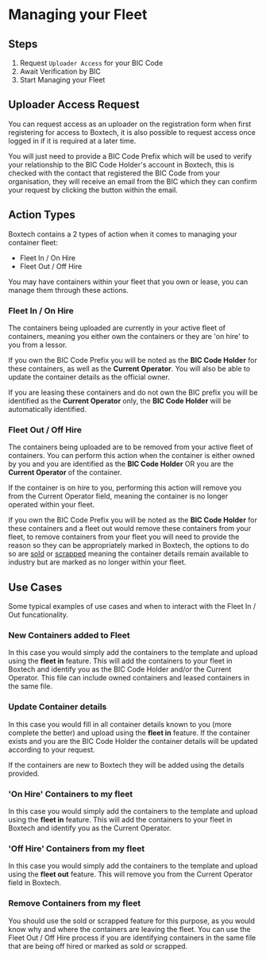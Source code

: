 # Managing your Fleet

## Steps

1. Request `Uploader Access` for your BIC Code
2. Await Verification by BIC
3. Start Managing your Fleet

## Uploader Access Request

You can request access as an uploader on the registration form when first registering for access to Boxtech, it is also possible to request access once logged in if it is required at a later time.

You will just need to provide a BIC Code Prefix which will be used to verify your relationship to the BIC Code Holder's account in Boxtech, this is checked with the contact that registered the BIC Code from your organisation, they will receive an email from the BIC which they can confirm your request by clicking the button within the email.

## Action Types 

Boxtech contains a 2 types of action when it comes to managing your container fleet:

* Fleet In / On Hire
* Fleet Out / Off Hire

You may have containers within your fleet that you own or lease, you can manage them through these actions.

### Fleet In / On Hire

The containers being uploaded are currently in your active fleet of containers, meaning you either own the containers or they are 'on hire' to you from a lessor.

If you own the BIC Code Prefix you will be noted as the **BIC Code Holder** for these containers, as well as the **Current Operator**.  You will also be able to update the container details as the official owner.

If you are leasing these containers and do not own the BIC prefix you will be identified as the **Current Operator** only, the **BIC Code Holder** will be automatically identified.

### Fleet Out / Off Hire

The containers being uploaded are to be removed from your active fleet of containers.  You can perform this action when the container is either owned by you and you are identified as the **BIC Code Holder** OR you are the **Current Operator** of the container.

If the container is on hire to you, performing this action will remove you from the Current Operator field, meaning the container is no longer operated within your fleet.

If you own the BIC Code Prefix you will be noted as the **BIC Code Holder** for these containers and a fleet out would remove these containers from your fleet, to remove containers from your fleet you will need to provide the reason so they can be appropriately marked in Boxtech, the options to do so are  [sold](container-alerts.md#sold) or [scrapped](container-alerts.md#scrapped) meaning the container details remain available to industry but are marked as no longer within your fleet.  

## Use Cases

Some typical examples of use cases and when to interact with the Fleet In / Out funcationality.

### New Containers added to Fleet

In this case you would simply add the containers to the template and upload using the **fleet in** feature.  This will add the containers to your fleet in Boxtech and identify you as the BIC Code Holder and/or the Current Operator.  This file can include owned containers and leased containers in the same file.

### Update Container details 

In this case you would fill in all container details known to you \(more complete the better\) and upload using the **fleet in** feature.  If the container exists and you are the BIC Code Holder the container details will be updated according to your request.

If the containers are new to Boxtech they will be added using the details provided.

### 'On Hire' Containers to my fleet

In this case you would simply add the containers to the template and upload using the **fleet in** feature.  This will add the containers to your fleet in Boxtech and identify you as the Current Operator.

### 'Off Hire' Containers from my fleet

In this case you would simply add the containers to the template and upload using the **fleet out** feature.  This will remove you from the Current Operator field in Boxtech.

### Remove Containers from my fleet

You should use the sold or scrapped feature for this purpose, as you would know why and where the containers are leaving the fleet.  You can use the Fleet Out / Off Hire process if you are identifying containers in the same file that are being off hired or marked as sold or scrapped.


